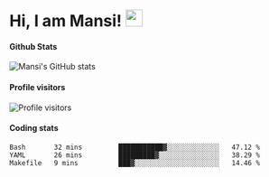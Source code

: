 # Hi, I am Mansi! <img src="https://user-images.githubusercontent.com/1303154/88677602-1635ba80-d120-11ea-84d8-d263ba5fc3c0.gif" width="30px">

#### Github Stats

![Mansi's GitHub stats](https://github-readme-stats.vercel.app/api?username=mansikulkarni96&theme=tokyonight&count_private=true&show_icons=true&hide=contribs)

#### Profile visitors

![Profile visitors](https://visitor-badge.glitch.me/badge?page_id=page.id&left_color=grey&right_color=blue)

#### Coding stats

<!--START_SECTION:waka-->
```text
Bash       32 mins         ███████████▓░░░░░░░░░░░░░   47.12 % 
YAML       26 mins         █████████▓░░░░░░░░░░░░░░░   38.29 % 
Makefile   9 mins          ███▓░░░░░░░░░░░░░░░░░░░░░   14.46 % 
```
<!--END_SECTION:waka-->
